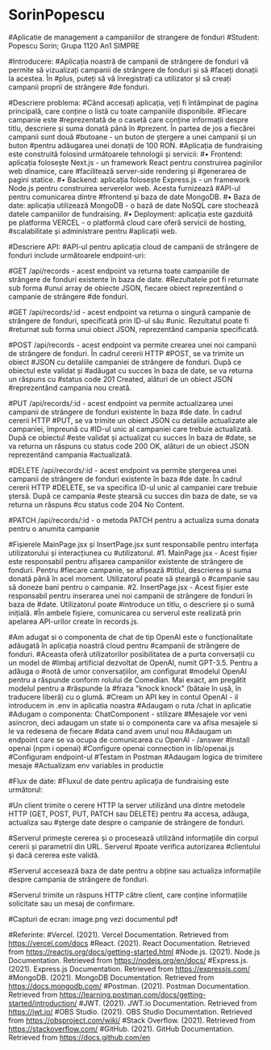 # SorinPopescu
#Aplicatie de management a campaniilor de strangere de fonduri
#Student: Popescu Sorin; Grupa 1120 An1 SIMPRE

#Introducere:
#Aplicația noastră de campanii de strângere de fonduri vă permite să vizualizați campanii de strângere de fonduri și să #faceți donații la acestea. În #plus, puteți să vă înregistrați ca utilizator și să creați campanii proprii de strângere #de fonduri.

#Descriere problema: 
#Când accesați aplicația, veți fi întâmpinat de pagina principală, care conține o listă cu toate campaniile disponibile. #Fiecare campanie este #reprezentată de o casetă care conține informații despre titlu, descriere și suma donată până în #prezent. În partea de jos a fiecărei campanii sunt două #butoane - un buton de ștergere a unei campanii și un buton #pentru adăugarea unei donații de 100 RON.
#Aplicația de fundraising este construită folosind următoarele tehnologii și servicii:
#•	Frontend: aplicația folosește Next.js - un framework React pentru construirea paginilor web dinamice, care #facilitează server-side rendering și #generarea de pagini statice.
#•	Backend: aplicația folosește Express.js - un framework Node.js pentru construirea serverelor web. Acesta furnizează #API-ul pentru comunicarea dintre #frontend și baza de date MongoDB.
#•	Baza de date: aplicația utilizează MongoDB - o bază de date NoSQL care stochează datele campaniilor de fundraising.
#•	Deployment: aplicația este gazduită pe platforma VERCEL - o platformă cloud care oferă servicii de hosting, #scalabilitate și administrare pentru #aplicații web.


#Descriere API: 
#API-ul pentru aplicația cloud de campanii de strângere de fonduri include următoarele endpoint-uri:

#GET /api/records - acest endpoint va returna toate campaniile de strângere de fonduri existente în baza de date. #Rezultatele pot fi returnate sub forma #unui array de obiecte JSON, fiecare obiect reprezentând o campanie de strângere #de fonduri.

#GET /api/records/:id - acest endpoint va returna o singură campanie de strângere de fonduri, specificată prin ID-ul său #unic. Rezultatul poate fi #returnat sub forma unui obiect JSON, reprezentând campania specificată.

#POST /api/records - acest endpoint va permite crearea unei noi campanii de strângere de fonduri. În cadrul cererii HTTP #POST, se va trimite un obiect #JSON cu detaliile campaniei de strângere de fonduri. După ce obiectul este validat și #adăugat cu succes în baza de date, se va returna un răspuns cu #status code 201 Created, alături de un obiect JSON #reprezentând campania nou creată.

#PUT /api/records/:id - acest endpoint va permite actualizarea unei campanii de strângere de fonduri existente în baza #de date. În cadrul cererii HTTP #PUT, se va trimite un obiect JSON cu detaliile actualizate ale campaniei, împreună cu #ID-ul unic al campaniei care trebuie actualizată. După ce obiectul #este validat și actualizat cu succes în baza de #date, se va returna un răspuns cu status code 200 OK, alături de un obiect JSON reprezentând campania #actualizată.

#DELETE /api/records/:id - acest endpoint va permite ștergerea unei campanii de strângere de fonduri existente în baza #de date. În cadrul cererii HTTP #DELETE, se va specifica ID-ul unic al campaniei care trebuie ștersă. După ce campania #este ștearsă cu succes din baza de date, se va returna un răspuns #cu status code 204 No Content.

#PATCH /api/records/:id - o metoda PATCH pentru a actualiza suma donata pentru o anumita campanie

#Fișierele MainPage.jsx și InsertPage.jsx sunt responsabile pentru interfața utilizatorului și interacțiunea cu #utilizatorul.
#1.	MainPage.jsx - Acest fișier este responsabil pentru afișarea campaniilor existente de strângere de fonduri. Pentru #fiecare campanie, se afișează #titlul, descrierea și suma donată până în acel moment. Utilizatorul poate să șteargă o #campanie sau să doneze bani pentru o campanie.
#2.	InsertPage.jsx - Acest fișier este responsabil pentru inserarea unei noi campanii de strângere de fonduri în baza de #date. Utilizatorul poate #introduce un titlu, o descriere și o sumă inițială.
#În ambele fișiere, comunicarea cu serverul este realizată prin apelarea API-urilor create în records.js.

#Am adugat si o componenta de chat de tip OpenAI este o funcționalitate adăugată în aplicația noastră cloud pentru #campanii de strângere de fonduri. #Aceasta oferă utilizatorilor posibilitatea de a purta conversații cu un model de #limbaj artificial dezvoltat de OpenAI, numit GPT-3.5. Pentru a adăuga o #notă de umor conversațiilor, am configurat #modelul OpenAI pentru a răspunde conform rolului de Comedian. Mai exact, am pregătit modelul pentru a #răspunde la #fraza "knock knock" (bătaie în ușă, în traducere liberă) cu o glumă.
#Cream un API key in contul OpenAI - il introducem in .env in aplicatia noastra
#Adaugam o ruta /chat in aplicatie
#Adugam o componenta: ChatComponent - stilizare
#Mesajele vor veni asincron, deci adaugam un state si o componenta care va afisa mesajele si le va redesena de fiecare #data cand avem unul nou
#Adaugam un endpoint care se va ocupa de comunicarea cu OpenAI - /answer
#Install openai (npm i openai)
#Configure openai connection in lib/openai.js
#Configuram endpoint-ul
#Testam in Postman
#Adaugam logica de trimitere mesaje
#Actualizam env variables in productie


#Flux de date: 
#Fluxul de date pentru aplicația de fundraising este următorul:

#Un client trimite o cerere HTTP la server utilizând una dintre metodele HTTP (GET, POST, PUT, PATCH sau DELETE) pentru #a accesa, adăuga, actualiza sau #șterge date despre o campanie de strângere de fonduri.

#Serverul primește cererea și o procesează utilizând informațiile din corpul cererii și parametrii din URL. Serverul #poate verifica autorizarea #clientului și dacă cererea este validă.

#Serverul accesează baza de date pentru a obține sau actualiza informațiile despre campania de strângere de fonduri.

#Serverul trimite un răspuns HTTP către client, care conține informațiile solicitate sau un mesaj de confirmare.

#Capturi de ecran: image.png vezi documentul pdf

#Referinte: 
#Vercel. (2021). Vercel Documentation. Retrieved from https://vercel.com/docs
#React. (2021). React Documentation. Retrieved from https://reactjs.org/docs/getting-started.html
#Node.js. (2021). Node.js Documentation. Retrieved from https://nodejs.org/en/docs/
#Express.js. (2021). Express.js Documentation. Retrieved from https://expressjs.com/
#MongoDB. (2021). MongoDB Documentation. Retrieved from https://docs.mongodb.com/
#Postman. (2021). Postman Documentation. Retrieved from https://learning.postman.com/docs/getting-started/introduction/
#JWT. (2021). JWT.io Documentation. Retrieved from https://jwt.io/
#OBS Studio. (2021). OBS Studio Documentation. Retrieved from https://obsproject.com/wiki/
#Stack Overflow. (2021). Retrieved from https://stackoverflow.com/
#GitHub. (2021). GitHub Documentation. Retrieved from https://docs.github.com/en

